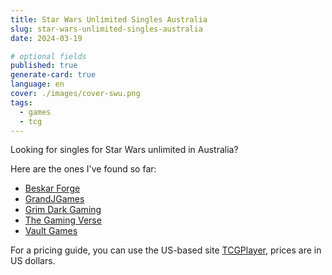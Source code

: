 ```yaml
---
title: Star Wars Unlimited Singles Australia
slug: star-wars-unlimited-singles-australia
date: 2024-03-19

# optional fields
published: true
generate-card: true
language: en
cover: ./images/cover-swu.png
tags:
  - games
  - tcg
---
```


Looking for singles for Star Wars unlimited in Australia? 

Here are the ones I've found so far:

- [Beskar Forge](https://www.beskarforge.com.au/shop/spark-of-rebellion/4CG5ZLFKEEDJG7JFH6QXWQZQ)
- [GrandJGames](https://grandjgames.com/trading-card-game-products/card-game-singles/star-wars-unlimited/swu-set-singles/01-sor-spark-of-rebellion/)
- [Grim Dark Gaming](https://tcg.grimdarkgaming.com.au/collections/star-wars-unlimited-single-in-stock)
- [The Gaming Verse](https://the-gaming-verse.myshopify.com/collections/star-wars-in-stock)
- [Vault Games](https://singles.vaultgames.com.au/collections/star-wars-unlimited-in-stock) 

For a pricing guide, you can use the US-based site [TCGPlayer](https://www.tcgplayer.com/search/star-wars-unlimited/spark-of-rebellion?productLineName=star-wars-unlimited&setName=spark-of-rebellion&page=4&view=grid), prices are in US dollars. 